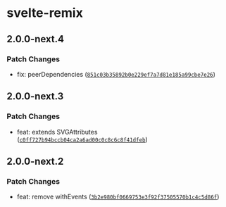# svelte-remix

## 2.0.0-next.4

### Patch Changes

- fix: peerDependencies ([`851c03b35892b0e229ef7a7d81e185a99cbe7e26`](https://github.com/shinokada/svelte-remix/commit/851c03b35892b0e229ef7a7d81e185a99cbe7e26))

## 2.0.0-next.3

### Patch Changes

- feat: extends SVGAttributes<SVGElement> ([`c0ff727b94bccb04ca2a6ad00c0c8c6c8f41dfeb`](https://github.com/shinokada/svelte-remix/commit/c0ff727b94bccb04ca2a6ad00c0c8c6c8f41dfeb))

## 2.0.0-next.2

### Patch Changes

- feat: remove withEvents ([`3b2e980bf0669753e3f92f37505570b1c4c5d86f`](https://github.com/shinokada/svelte-remix/commit/3b2e980bf0669753e3f92f37505570b1c4c5d86f))
